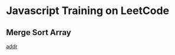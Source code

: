# Javascript Training on LeetCode

## Merge Sort Array
[addr](https://leetcode.cn/problems/merge-sorted-array/description/?envType=study-plan-v2&envId=top-interview-150)

